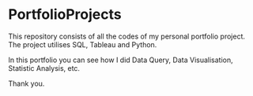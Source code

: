 # PortfolioProjects

This repository consists of all the codes of my personal portfolio project.
The project utilises SQL, Tableau and Python.

In this portfolio you can see how I did Data Query, Data Visualisation, Statistic Analysis, etc.

Thank you.
